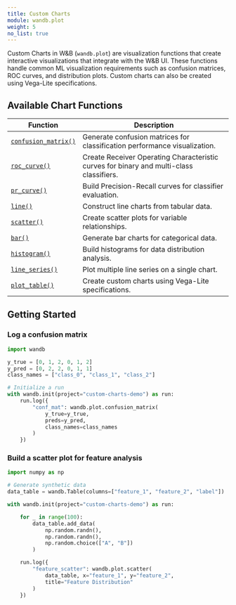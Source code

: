 ```yaml
---
title: Custom Charts
module: wandb.plot
weight: 5
no_list: true
---
```


Custom Charts in W&B (`wandb.plot`) are visualization functions that create interactive visualizations that integrate with the W&B UI. These functions handle common ML visualization requirements such as confusion matrices, ROC curves, and distribution plots. Custom charts can also be created using Vega-Lite specifications.

## Available Chart Functions

| Function | Description |
|----------|-------------|
| [`confusion_matrix()`](./confusion_matrix/) | Generate confusion matrices for classification performance visualization. |
| [`roc_curve()`](./roc_curve/) | Create Receiver Operating Characteristic curves for binary and multi-class classifiers. |
| [`pr_curve()`](./pr_curve/) | Build Precision-Recall curves for classifier evaluation. |
| [`line()`](./line/) | Construct line charts from tabular data. |
| [`scatter()`](./scatter/) | Create scatter plots for variable relationships. |
| [`bar()`](./bar/) | Generate bar charts for categorical data. |
| [`histogram()`](./Histogram/) | Build histograms for data distribution analysis. |
| [`line_series()`](./line_series/) | Plot multiple line series on a single chart. |
| [`plot_table()`](./plot_table/) | Create custom charts using Vega-Lite specifications. |


## Getting Started

### Log a confusion matrix

```python
import wandb

y_true = [0, 1, 2, 0, 1, 2]
y_pred = [0, 2, 2, 0, 1, 1]
class_names = ["class_0", "class_1", "class_2"]

# Initialize a run
with wandb.init(project="custom-charts-demo") as run:
    run.log({
        "conf_mat": wandb.plot.confusion_matrix(
            y_true=y_true, 
            preds=y_pred,
            class_names=class_names
        )
    })
```


### Build a scatter plot for feature analysis
```python
import numpy as np

# Generate synthetic data
data_table = wandb.Table(columns=["feature_1", "feature_2", "label"])

with wandb.init(project="custom-charts-demo") as run:

    for _ in range(100):
        data_table.add_data(
            np.random.randn(), 
            np.random.randn(), 
            np.random.choice(["A", "B"])
        )

    run.log({
        "feature_scatter": wandb.plot.scatter(
            data_table, x="feature_1", y="feature_2",
            title="Feature Distribution"
        )
    })

```
